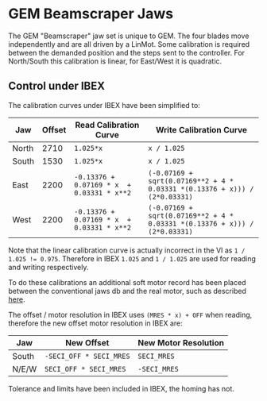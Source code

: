 # GEM Beamscraper Jaws

The GEM "Beamscraper" jaw set is unique to GEM. The four blades move independently and are all driven by a LinMot. Some calibration is required between the demanded position and the steps sent to the controller. For North/South this calibration is linear, for East/West it is quadratic.

## Control under IBEX

The calibration curves under IBEX have been simplified to:

Jaw | Offset | Read Calibration Curve | Write Calibration Curve
---- | -------| ------ | ----------
North | 2710 | `1.025*x` | `x / 1.025`
South | 1530 | `1.025*x` | `x / 1.025`
East  | 2200 | 	`-0.13376 + 0.07169 * x  + 0.03331 * x**2` | `(-0.07169 + sqrt(0.07169**2 + 4 * 0.03331 *(0.13376 + x))) / (2*0.03331)`
West  | 2200 | 	`-0.13376 + 0.07169 * x  + 0.03331 * x**2` | `(-0.07169 + sqrt(0.07169**2 + 4 * 0.03331 *(0.13376 + x))) / (2*0.03331)`

Note that the linear calibration curve is actually incorrect in the VI as `1 / 1.025 != 0.975`. Therefore in IBEX `1.025` and `1 / 1.025` are used for reading and writing respectively.

To do these calibrations an additional soft motor record has been placed between the conventional jaws db and the real motor, such as described [here](../Creating-soft-motors-to-control-real-motors).

The offset / motor resolution in IBEX uses `(MRES * x) + OFF` when reading, therefore the new offset motor resolution in IBEX are:

Jaw | New Offset | New Motor Resolution
---- | -------| ------ 
South | `-SECI_OFF * SECI_MRES` | `SECI_MRES`
N/E/W | `SECI_OFF * SECI_MRES` | `-SECI_MRES`

Tolerance and limits have been included in IBEX, the homing has not.
